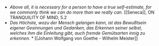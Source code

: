 - *Above all, it is necessary for a person to have a true self-estimate, for we commonly think we can do more than we really can.* [[Seneca]], ON TRANQUILITY OF MIND, 5.2
- *Das Höchste, wozu der Mensch gelangen kann, ist das Bewußtsein eigener Gesinnungen und Gedanken, das Erkennen seiner selbst, welches ihm die Einleitung gibt, auch fremde Gemütsarten innig zu erkennen.* * [[Johann Wolfgang von Goethe - Wilhelm Meister]]